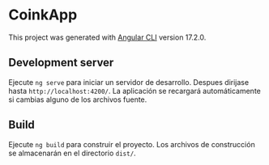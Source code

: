 # CoinkApp

This project was generated with [Angular CLI](https://github.com/angular/angular-cli) version 17.2.0.

## Development server

Ejecute `ng serve` para iniciar un servidor de desarrollo. Despues dirijase hasta `http://localhost:4200/`. La aplicación se recargará automáticamente si cambias alguno de los archivos fuente.

## Build

Ejecute `ng build` para construir el proyecto. Los archivos de construcción se almacenarán en el directorio `dist/`.

